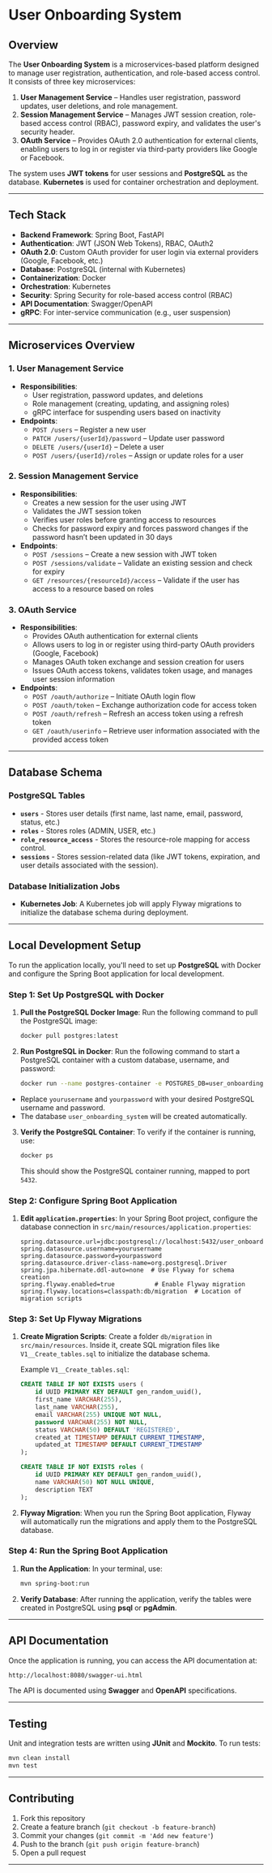 
# User Onboarding System

## Overview

The **User Onboarding System** is a microservices-based platform designed to manage user registration, authentication, and role-based access control. It consists of three key microservices:

1. **User Management Service** – Handles user registration, password updates, user deletions, and role management.
2. **Session Management Service** – Manages JWT session creation, role-based access control (RBAC), password expiry, and validates the user's security header.
3. **OAuth Service** – Provides OAuth 2.0 authentication for external clients, enabling users to log in or register via third-party providers like Google or Facebook.

The system uses **JWT tokens** for user sessions and **PostgreSQL** as the database. **Kubernetes** is used for container orchestration and deployment.

---

## Tech Stack

- **Backend Framework**: Spring Boot, FastAPI
- **Authentication**: JWT (JSON Web Tokens), RBAC, OAuth2
- **OAuth 2.0**: Custom OAuth provider for user login via external providers (Google, Facebook, etc.)
- **Database**: PostgreSQL (internal with Kubernetes)
- **Containerization**: Docker
- **Orchestration**: Kubernetes
- **Security**: Spring Security for role-based access control (RBAC)
- **API Documentation**: Swagger/OpenAPI
- **gRPC**: For inter-service communication (e.g., user suspension)

---

## Microservices Overview

### 1. User Management Service
- **Responsibilities**:
  - User registration, password updates, and deletions
  - Role management (creating, updating, and assigning roles)
  - gRPC interface for suspending users based on inactivity
- **Endpoints**:
  - `POST /users` – Register a new user
  - `PATCH /users/{userId}/password` – Update user password
  - `DELETE /users/{userId}` – Delete a user
  - `POST /users/{userId}/roles` – Assign or update roles for a user

### 2. Session Management Service
- **Responsibilities**:
  - Creates a new session for the user using JWT
  - Validates the JWT session token
  - Verifies user roles before granting access to resources
  - Checks for password expiry and forces password changes if the password hasn’t been updated in 30 days
- **Endpoints**:
  - `POST /sessions` – Create a new session with JWT token
  - `POST /sessions/validate` – Validate an existing session and check for expiry
  - `GET /resources/{resourceId}/access` – Validate if the user has access to a resource based on roles

### 3. OAuth Service
- **Responsibilities**:
  - Provides OAuth authentication for external clients
  - Allows users to log in or register using third-party OAuth providers (Google, Facebook)
  - Manages OAuth token exchange and session creation for users
  - Issues OAuth access tokens, validates token usage, and manages user session information
- **Endpoints**:
  - `POST /oauth/authorize` – Initiate OAuth login flow
  - `POST /oauth/token` – Exchange authorization code for access token
  - `POST /oauth/refresh` – Refresh an access token using a refresh token
  - `GET /oauth/userinfo` – Retrieve user information associated with the provided access token

---

## Database Schema

### PostgreSQL Tables
- **`users`** - Stores user details (first name, last name, email, password, status, etc.)
- **`roles`** - Stores roles (ADMIN, USER, etc.)
- **`role_resource_access`** - Stores the resource-role mapping for access control.
- **`sessions`** - Stores session-related data (like JWT tokens, expiration, and user details associated with the session).

### Database Initialization Jobs
- **Kubernetes Job**: A Kubernetes job will apply Flyway migrations to initialize the database schema during deployment.

---

## Local Development Setup

To run the application locally, you'll need to set up **PostgreSQL** with Docker and configure the Spring Boot application for local development.

### Step 1: Set Up PostgreSQL with Docker

1. **Pull the PostgreSQL Docker Image**:
   Run the following command to pull the PostgreSQL image:
   ```bash
   docker pull postgres:latest
   ```

2. **Run PostgreSQL in Docker**:
   Run the following command to start a PostgreSQL container with a custom database, username, and password:
   ```bash
   docker run --name postgres-container -e POSTGRES_DB=user_onboarding_system -e POSTGRES_USER=yourusername -e POSTGRES_PASSWORD=yourpassword -p 5432:5432 -d postgres:latest
   ```
  - Replace `yourusername` and `yourpassword` with your desired PostgreSQL username and password.
  - The database `user_onboarding_system` will be created automatically.

3. **Verify the PostgreSQL Container**:
   To verify if the container is running, use:
   ```bash
   docker ps
   ```
   This should show the PostgreSQL container running, mapped to port `5432`.

### Step 2: Configure Spring Boot Application

1. **Edit `application.properties`**:
   In your Spring Boot project, configure the database connection in `src/main/resources/application.properties`:
   ```properties
   spring.datasource.url=jdbc:postgresql://localhost:5432/user_onboarding_system
   spring.datasource.username=yourusername
   spring.datasource.password=yourpassword
   spring.datasource.driver-class-name=org.postgresql.Driver
   spring.jpa.hibernate.ddl-auto=none  # Use Flyway for schema creation
   spring.flyway.enabled=true           # Enable Flyway migration
   spring.flyway.locations=classpath:db/migration  # Location of migration scripts
   ```

### Step 3: Set Up Flyway Migrations

1. **Create Migration Scripts**:
   Create a folder `db/migration` in `src/main/resources`. Inside it, create SQL migration files like `V1__Create_tables.sql` to initialize the database schema.

   Example `V1__Create_tables.sql`:
   ```sql
   CREATE TABLE IF NOT EXISTS users (
       id UUID PRIMARY KEY DEFAULT gen_random_uuid(),
       first_name VARCHAR(255),
       last_name VARCHAR(255),
       email VARCHAR(255) UNIQUE NOT NULL,
       password VARCHAR(255) NOT NULL,
       status VARCHAR(50) DEFAULT 'REGISTERED',
       created_at TIMESTAMP DEFAULT CURRENT_TIMESTAMP,
       updated_at TIMESTAMP DEFAULT CURRENT_TIMESTAMP
   );
   
   CREATE TABLE IF NOT EXISTS roles (
       id UUID PRIMARY KEY DEFAULT gen_random_uuid(),
       name VARCHAR(50) NOT NULL UNIQUE,
       description TEXT
   );
   ```

2. **Flyway Migration**:
   When you run the Spring Boot application, Flyway will automatically run the migrations and apply them to the PostgreSQL database.

### Step 4: Run the Spring Boot Application

1. **Run the Application**:
   In your terminal, use:
   ```bash
   mvn spring-boot:run
   ```

2. **Verify Database**:
   After running the application, verify the tables were created in PostgreSQL using **psql** or **pgAdmin**.

---

## API Documentation

Once the application is running, you can access the API documentation at:
```bash
http://localhost:8080/swagger-ui.html
```

The API is documented using **Swagger** and **OpenAPI** specifications.

---

## Testing

Unit and integration tests are written using **JUnit** and **Mockito**. To run tests:
```bash
mvn clean install
mvn test
```

---

## Contributing

1. Fork this repository
2. Create a feature branch (`git checkout -b feature-branch`)
3. Commit your changes (`git commit -m 'Add new feature'`)
4. Push to the branch (`git push origin feature-branch`)
5. Open a pull request

---
